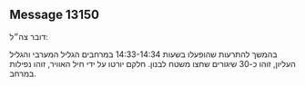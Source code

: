 ## Message 13150

דובר צה״ל:

בהמשך להתרעות שהופעלו בשעות 14:33-14:34 במרחבים הגליל המערבי והגליל העליון, זוהו כ-30 שיגורים שחצו משטח לבנון.
חלקם יורטו על ידי חיל האוויר, זוהו נפילות במרחב.

